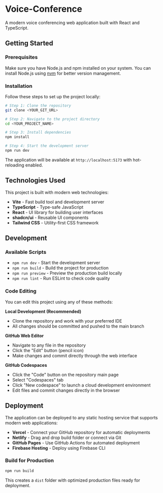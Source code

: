 # Voice-Conference

A modern voice conferencing web application built with React and TypeScript.

## Getting Started

### Prerequisites

Make sure you have Node.js and npm installed on your system. You can install Node.js using [nvm](https://github.com/nvm-sh/nvm) for better version management.

### Installation

Follow these steps to set up the project locally:

```bash
# Step 1: Clone the repository
git clone <YOUR_GIT_URL>

# Step 2: Navigate to the project directory
cd <YOUR_PROJECT_NAME>

# Step 3: Install dependencies
npm install

# Step 4: Start the development server
npm run dev
```

The application will be available at `http://localhost:5173` with hot-reloading enabled.

## Technologies Used

This project is built with modern web technologies:

* **Vite** - Fast build tool and development server
* **TypeScript** - Type-safe JavaScript
* **React** - UI library for building user interfaces
* **shadcn/ui** - Reusable UI components
* **Tailwind CSS** - Utility-first CSS framework

## Development

### Available Scripts

* `npm run dev` - Start the development server
* `npm run build` - Build the project for production
* `npm run preview` - Preview the production build locally
* `npm run lint` - Run ESLint to check code quality

### Code Editing

You can edit this project using any of these methods:

**Local Development (Recommended)**
* Clone the repository and work with your preferred IDE
* All changes should be committed and pushed to the main branch

**GitHub Web Editor**
* Navigate to any file in the repository
* Click the "Edit" button (pencil icon)
* Make changes and commit directly through the web interface

**GitHub Codespaces**
* Click the "Code" button on the repository main page
* Select "Codespaces" tab
* Click "New codespace" to launch a cloud development environment
* Edit files and commit changes directly in the browser

## Deployment

The application can be deployed to any static hosting service that supports modern web applications:

* **Vercel** - Connect your GitHub repository for automatic deployments
* **Netlify** - Drag and drop build folder or connect via Git
* **GitHub Pages** - Use GitHub Actions for automated deployment
* **Firebase Hosting** - Deploy using Firebase CLI

### Build for Production

```bash
npm run build
```

This creates a `dist` folder with optimized production files ready for deployment.
